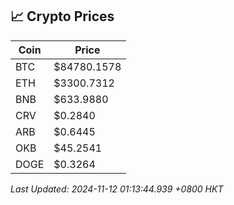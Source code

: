 ## 📈 Crypto Prices

| Coin | Price |
| ---- | ----- |
| BTC | $84780.1578 |
| ETH | $3300.7312 |
| BNB | $633.9880 |
| CRV | $0.2840 |
| ARB | $0.6445 |
| OKB | $45.2541 |
| DOGE | $0.3264 |

_Last Updated: 2024-11-12 01:13:44.939 +0800 HKT_